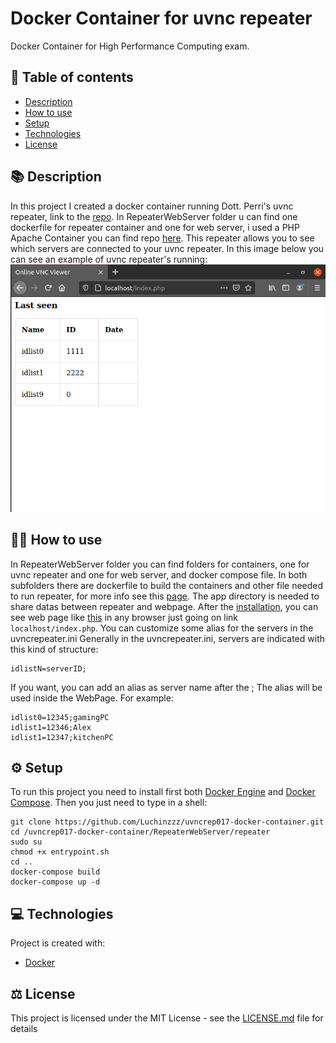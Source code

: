 # Docker Container for uvnc repeater
Docker Container for High Performance Computing exam.

##  :pencil: Table of contents
* [Description](#description)
* [How to use](#how-to-use)
* [Setup](#setup)
* [Technologies](#technologies)
* [License](#license)


## :books: Description <a name="description"/>
In this project I created a docker container running Dott. Perri's uvnc repeater, link to the [repo](https://github.com/DamianoP/uvncrep017-ws). In RepeaterWebServer folder u can find one dockerfile for repeater container and one for web server, i used a PHP Apache Container you can find repo [here](https://github.com/geerlingguy/php-apache-container). This repeater allows you to see which servers are connected to your uvnc repeater. In this image below you can see an example of uvnc repeater's running:
<a name="image"/>
![alt text](https://github.com/Luchinzzz/uvncrep017-docker-container/blob/main/example.jpeg) 

## :man_technologist: How to use <a name="how-to-use"/>
In RepeaterWebServer folder you can find folders for containers, one for uvnc repeater and one for web server, and docker compose file. In both subfolders there are dockerfile to build the containers and other file needed to run repeater, for more info see this [page](https://github.com/DamianoP/uvncrep017-ws). The app directory is needed to share datas between repeater and webpage. 
After the [installation](#setup), you can see web page like [this](#image) in any browser just going on link ``` localhost/index.php```.
You can customize some alias for the servers in the uvncrepeater.ini
Generally in the uvncrepeater.ini, servers are indicated with this kind of structure:
```
idlistN=serverID;
```
If you want, you can add an alias as server name after the ;
The alias will be used inside the WebPage.
For example:
```
idlist0=12345;gamingPC
idlist1=12346;Alex
idlist1=12347;kitchenPC
```
## :gear: Setup <a name="setup"/>
To run this project you need to install first both [Docker Engine](https://docs.docker.com/engine/install/) and [Docker Compose](https://docs.docker.com/compose/install/). Then you just need to type in a shell:
```
git clone https://github.com/Luchinzzz/uvncrep017-docker-container.git
cd /uvncrep017-docker-container/RepeaterWebServer/repeater
sudo su
chmod +x entrypoint.sh
cd ..
docker-compose build
docker-compose up -d
```
## :computer: Technologies <a name="technologies"/>
Project is created with:
* [Docker](https://www.docker.com/)

## :balance_scale: License  <a name="license"/>
This project is licensed under the MIT License - see the [LICENSE.md](LICENSE) file for details

